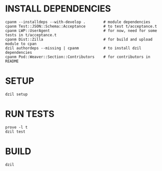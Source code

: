 # INSTALL DEPENDENCIES

    cpanm --installdeps --with-develop .        # module dependencies
    cpanm Test::JSON::Schema::Acceptance        # to test t/acceptance.t
    cpanm LWP::UserAgent                        # for now, need for some tests in t/acceptance.t
    cpanm Dist::Zilla                           # for build and upload module to cpan
    dzil authordeps --missing | cpanm           # to install dzil dependencies
    cpanm Pod::Weaver::Section::Contributors    # for contributors in README

# SETUP

    dzil setup

# RUN TESTS

    prove -l t
    dzil test

# BUILD

    dzil
